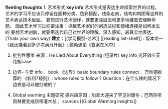 
**fleeting thoughts** 
	1. 艺术形式
	**key info** 
	     艺术形式是表达生命探索世界的过程。
		艺术的学习不应该只停留在画种分类、色彩搭配，线条走向，结构和构图等这样的艺术表达技术层面。
		要想进行艺术创作，就要更深层面和更多地维度去理解命题。
		因此艺术学习过程要注重：卓越艺术家们的创造过程和情绪连接是如何发生的
		要想艺术创新，就要用迭代自己对世界的理解，深入感知，最真实地表达。(Thats your own way)
	 **建立**：[[学习模型-艺术]]
	 [[reading list-shelf]] : 坂本龙一 《我还能看到多少次满月升起》; 鲍勃迪伦《答案在风中》


2.  批判性思维
    来源：He Lied About Everything (纪录片)
     key info
     光环效应天花板case

3. 边界- 与爱
     info： book 《边界》basic boundary rules 
     connect： 万维钢推荐的 《权利7规则》: whose rules to follow ? 
     Question：在什么样的情况下边界是可以被打破的？ 

4. Global warming 主题研究
	   感兴趣原因：加拿大迎来了罕见的暖冬；巴西热带雨林要变成热带灌木丛；
	   sources 
	[[Global Warming insights]]


	   
